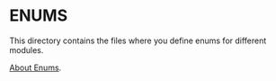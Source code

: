 # ENUMS

This directory contains the files where you define enums for different modules.

[About Enums](https://www.typescriptlang.org/docs/handbook/enums.html).
